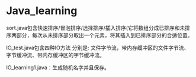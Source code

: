 # Java_learning
sort.java包含快速排序/冒泡排序/选择排序/插入排序(它将数组分成已排序和未排序两部分，每次从未排序部分取出一个元素，将其插入到已排序部分的合适位置。

IO_test.java包含四种IO方法 分别是: 文件字节流，带内存缓冲区的文件字节流、字节缓冲流、带内存缓冲区的字节缓冲流。

IO_learning1.java：生成随机名字并且保存。
